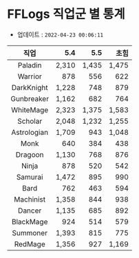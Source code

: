 # FFLogs 직업군 별 통계

- 업데이트 : `2022-04-23 00:06:11`

|직업|5.4|5.5|초힘|
|:-:|-:|-:|-:|
|Paladin|2,310|1,435|1,475|
|Warrior|878|556|622|
|DarkKnight|1,228|748|879|
|Gunbreaker|1,162|682|764|
|WhiteMage|2,323|1,375|1,583|
|Scholar|2,048|1,232|1,255|
|Astrologian|1,709|943|1,048|
|Monk|640|384|438|
|Dragoon|1,130|768|876|
|Ninja|878|520|542|
|Samurai|1,472|895|990|
|Bard|762|463|594|
|Machinist|1,358|844|938|
|Dancer|1,135|685|892|
|BlackMage|924|514|579|
|Summoner|1,393|815|775|
|RedMage|1,356|927|1,169|
